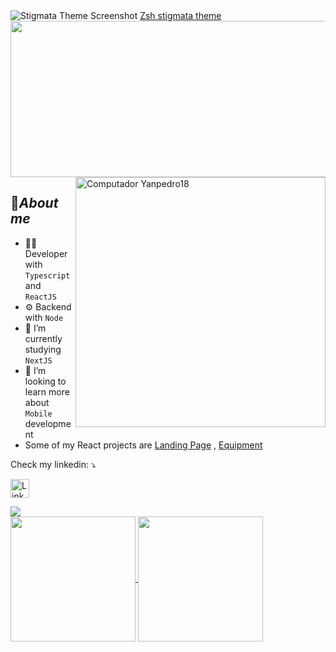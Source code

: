  
   
<img src="https://github.com/VLtim43/VLtim43/assets/69370181/2f3bc66b-a513-4777-bc53-e4d62e1e09d8" alt="Stigmata Theme Screenshot">
<a href="https://github.com/VLtim43/stigmata.zsh-theme">Zsh stigmata theme</a>


<img src="./ezgif.com-gif-maker.gif"  width="1000px" height="250px"> 
<img src="https://www.alura.com.br/assets/img/imersoes/carreira-tech/submarino-recorte-2-red.1598018822.png" min-width="400px" max-width="400px" width="400px" align="right" alt="Computador Yanpedro18">

<h2>📇<i>About me</i></h2>

- 👨‍💻 Developer with `Typescript` and `ReactJS`
- ⚙️ Backend with `Node` 
- 🔭 I’m currently studying `NextJS`
- 👯 I’m looking to learn more about `Mobile` development
- Some of my React projects are <a href="https://snazzy-boba-3f2ddb.netlify.app/">Landing Page</a> , <a href="https://aiko-frontend.onrender.com/">Equipment</a>

<p align="left">
   Check my linkedin: ⤵️
</p>

<p align="left">
  <a href="https://www.linkedin.com/in/fernando-valentim-619338237/" target="_blank"><img alt="LinkedIn" src="https://img.shields.io/badge/linkedin-%230077B5.svg?&style=for-the-badge&logo=linkedin&logoColor=white"  height="30px"/></a>
</p>


<img align="center" src="https://github-readme-activity-graph.vercel.app/graph?username=VLtim43&theme=cobalt&hide_border=true&show_icons=true"/> 
<br>          

<a href="https://github.com/VLtim43">
  <img height=200 align="center" src="https://github-readme-stats.vercel.app/api?username=VLtim43&include_all_commits=true&count_private=true&theme=cobalt&hide_border=true&show_icons=true&card_width=290"/> 
</a>
<a href="https://github.com/VLtim43">
  <img height=200 align="center"  src="https://github-readme-stats.vercel.app/api/top-langs/?username=VLtim43&langs_count=10&layout=compact&theme=cobalt&hide_border=true&show_icons=true&card_width=440"  />
</a>
